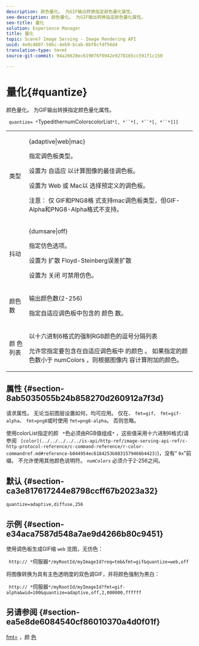 ```yaml
---
description: 颜色量化。 为GIF输出转换指定颜色量化属性。
seo-description: 颜色量化。 为GIF输出转换指定颜色量化属性。
seo-title: 量化
solution: Experience Manager
title: 量化
topic: Scene7 Image Serving - Image Rendering API
uuid: 4e9c4807-59bc-4eb9-bcab-0bf0cfdf56d4
translation-type: tm+mt
source-git-commit: 94a26628ec619076f0942e9278165cc591f1c150

---
```



# 量化{#quantize}

颜色量化。 为GIF输出转换指定颜色量化属性。

` quantize= *`TypedithernumColorscolorList`*[, *``*[, *``*[, *``*]]]`

<table id="table_A669A9058C8043A5BAE80B03A13B015B"> 
 <tbody> 
  <tr> 
   <td colname="col1"> <p> <span class="codeph"> <span class="varname"> 类型 </span></span> </p> </td> 
   <td colname="col2"> <p> <span class="codeph"> {adaptive|web|mac} </span> </p> <p>指定调色板类型。 </p> <p>设置为 <span class="codeph"> 自适应 </span> 以计算图像的最佳调色板。 </p> <p>设置为 <span class="codeph"> Web </span> 或 <span class="codeph"> Mac以 </span> 选择预定义的调色板。 </p> <p> <p>注意： 仅 <span class="codeph"> GIF和PNG8格 </span> 式支持mac调色板类型，但GIF-Alpha和PNG8-Alpha格式不支持。 </p> </p> </td> 
  </tr> 
  <tr> 
   <td colname="col1"> <p> <span class="codeph"> <span class="varname"> 抖动 </span></span> </p> </td> 
   <td colname="col2"> <p> <span class="codeph"> {dumsare|off} </span> </p> <p>指定仿色选项。 </p> <p>设置为 <span class="codeph"> 扩散 </span> Floyd-Steinberg误差扩散 </p> <p>设置为 <span class="codeph"> 关闭 </span> 可禁用仿色。 </p> </td> 
  </tr> 
  <tr> 
   <td colname="col1"> <p> <span class="codeph"> <span class="varname"> 颜色数 </span></span> </p> </td> 
   <td colname="col2"> <p>输出颜色数(2-256) </p> <p>指定自适应调色板中包含的 <span class="codeph"> 颜色 </span> 数。 </p> </td> 
  </tr> 
  <tr> 
   <td colname="col1"> <p> <span class="codeph"> 颜 <span class="varname"> 色列表 </span></span> </p> </td> 
   <td colname="col2"> <p>以十六进制6格式的强制RGB颜色的逗号分隔列表 </p> <p>允许您指定要包含在自适应调色板中 <span class="codeph"> 的颜色 </span> 。 如果指定的颜色数小于 <span class="codeph"> numColors <span class="varname"> ，则根据图像内 </span></span>容计算附加的颜色。 </p> </td> 
  </tr> 
 </tbody> 
</table>

## 属性 {#section-8ab5035055b24b858270d260912a7f3d}

请求属性。 无论当前图层设置如何，均可应用。 仅在、 `fmt=gif`、 `fmt=gif-alpha`、 `fmt=png8`或时使用 `fmt=png8-alpha`。 否则忽略。

使用colorList指定的颜 ` *`色必须由RGB值组成`*` ，这些值采用十六进制6格式(请参阅 ` [color](../../../../../is-api/http-ref/image-serving-api-ref/c-http-protocol-reference/c-command-reference/r-color-commandref.md#reference-b044954ec6184253b8831579466b4423)`)，没有“ `0x`”前缀。 不允许使用其他颜色说明符。 *`numColors`* 必须介于2-256之间。

## 默认 {#section-ca3e817617244e8798ccff67b2023a32}

`quantize=adaptive,diffuse,256`

## 示例 {#section-e34aca7587d548a7ae9d4266b80c9451}

使用调色板生成GIF缩 `web` 览图，无仿色：

` http:// *`伺服器`*/myRootId/myImageId?req=tmb&fmt=gif&quantize=web,off`

将图像转换为具有主色透明度的双色调GIF，并将颜色强制为黑白：

` http:// *`伺服器`*/myRootId/myImageId?fmt=gif-alpha&wid=100&quantize=adaptive,off,2,000000,ffffff`

## 另请参阅 {#section-ea5e8de6084540cf86010370a4d0f01f}

[fmt=](../../../../../is-api/http-ref/image-serving-api-ref/c-http-protocol-reference/c-command-reference/r-is-http-fmt.md#reference-cdf10043423b45ba9fe15157fb3ae37a) ，颜 [色](/help/aem-is-ir-api/is-api/http-ref/image-serving-api-ref/c-http-protocol-reference/c-data-types/r-is-http-color.md)
